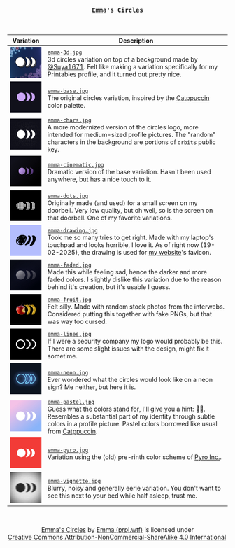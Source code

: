 <h3 align="center">
  <code><a href="https://prpl.wtf">Emma</a>'s Circles</code>
</h3>
<br>

| Variation                                   | Description                                                                                                                                                                                                                                                                 |
| ------------------------------------------- | --------------------------------------------------------------------------------------------------------------------------------------------------------------------------------------------------------------------------------------------------------------------------- |
| <img src="./emma-3d.jpg" width="96">        | [`emma-3d.jpg`](./emma-3d.jpg) <br> 3d circles variation on top of a background made by [@Suya1671](https://github.com/Suya1671). Felt like making a variation specifically for my Printables profile, and it turned out pretty nice.                                       |
| <img src="./emma-base.jpg" width="96">      | [`emma-base.jpg`](./emma-base.jpg) <br> The original circles variation, inspired by the [Catppuccin](https://catppuccin.com) color palette.                                                                                                                                 |
| <img src="./emma-chars.jpg" width="96">     | [`emma-chars.jpg`](./emma-chars.jpg) <br> A more modernized version of the circles logo, more intended for medium-sized profile pictures. The "random" characters in the background are portions of `orbit`s public key.                                                    |
| <img src="./emma-cinematic.jpg" width="96"> | [`emma-cinematic.jpg`](./emma-cinematic.jpg) <br> Dramatic version of the base variation. Hasn't been used anywhere, but has a nice touch to it.                                                                                                                            |
| <img src="./emma-dots.jpg" width="96">      | [`emma-dots.jpg`](./emma-dots.jpg) <br> Originally made (and used) for a small screen on my doorbell. Very low quality, but oh well, so is the screen on that doorbell. One of my favorite variations.                                                                      |
| <img src="./emma-drawing.jpg" width="96">   | [`emma-drawing.jpg`](./emma-drawing.jpg) <br> Took me so many tries to get right. Made with my laptop's touchpad and looks horrible, I love it. As of right now (19-02-2025), the drawing is used for [my website](https://prpl.wtf)'s favicon.                             |
| <img src="./emma-faded.jpg" width="96">     | [`emma-faded.jpg`](./emma-faded.jpg) <br> Made this while feeling sad, hence the darker and more faded colors. I slightly dislike this variation due to the reason behind it's creation, but it's usable I guess.                                                           |
| <img src="./emma-fruit.jpg" width="96">     | [`emma-fruit.jpg`](./emma-fruit.jpg) <br> Felt silly. Made with random stock photos from the interwebs. Considered putting this together with fake PNGs, but that was way too cursed.                                                                                       |
| <img src="./emma-lines.jpg" width="96">     | [`emma-lines.jpg`](./emma-lines.jpg) <br> If I were a security company my logo would probably be this. There are some slight issues with the design, might fix it sometime.                                                                                                 |
| <img src="./emma-neon.jpg" width="96">      | [`emma-neon.jpg`](./emma-neon.jpg) <br> Ever wondered what the circles would look like on a neon sign? Me neither, but here it is.                                                                                                                                          |
| <img src="./emma-pastel.jpg" width="96">    | [`emma-pastel.jpg`](./emma-pastel.jpg) <br> Guess what the colors stand for, I'll give you a hint: 🏳️‍⚧️. Resembles a substantial part of my identity through subtle colors in a profile picture. Pastel colors borrowed like usual from [Catppuccin](https://catppuccin.com). |
| <img src="./emma-pyro.jpg" width="96">      | [`emma-pyro.jpg`](./emma-pyro.jpg) <br> Variation using the (old) pre-rinth color scheme of [Pyro Inc.](https://pyro.host).                                                                                                                                                 |
| <img src="./emma-vignette.jpg" width="96">  | [`emma-vignette.jpg`](./emma-vignette.jpg) <br> Blurry, noisy and generally eerie variation. You don't want to see this next to your bed while half asleep, trust me.                                                                                                       |

<br/>

<p xmlns:cc="http://creativecommons.org/ns#" xmlns:dct="http://purl.org/dc/terms/" align="center"><a property="dct:title" rel="cc:attributionURL" href="https://github.com/prplwtf/circles">Emma's Circles</a> by <a rel="cc:attributionURL dct:creator" property="cc:attributionName" href="https://prpl.wtf">Emma (prpl.wtf)</a> is licensed under <a href="https://creativecommons.org/licenses/by-nc-sa/4.0/?ref=chooser-v1" target="_blank" rel="license noopener noreferrer" style="display:inline-block;">Creative Commons Attribution-NonCommercial-ShareAlike 4.0 International<img style="height:22px!important;margin-left:3px;vertical-align:text-bottom;" src="https://mirrors.creativecommons.org/presskit/icons/cc.svg?ref=chooser-v1" alt=""><img style="height:22px!important;margin-left:3px;vertical-align:text-bottom;" src="https://mirrors.creativecommons.org/presskit/icons/by.svg?ref=chooser-v1" alt=""><img style="height:22px!important;margin-left:3px;vertical-align:text-bottom;" src="https://mirrors.creativecommons.org/presskit/icons/nc.svg?ref=chooser-v1" alt=""><img style="height:22px!important;margin-left:3px;vertical-align:text-bottom;" src="https://mirrors.creativecommons.org/presskit/icons/sa.svg?ref=chooser-v1" alt=""></a></p>
